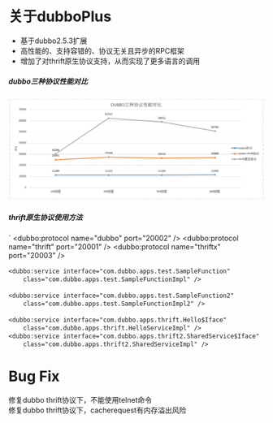 # 关于dubboPlus

  - 基于dubbo2.5.3扩展
  - 高性能的、支持容错的、协议无关且异步的RPC框架
  - 增加了对thrift原生协议支持，从而实现了更多语言的调用

##### dubbo三种协议性能对比

![alt text](/performance.png "Title")

##### thrift原生协议使用方法
`
	<dubbo:protocol name="dubbo" port="20002" />
	<dubbo:protocol name="thrift" port="20001" />
	<dubbo:protocol name="thriftx" port="20003" />

	<dubbo:service interface="com.dubbo.apps.test.SampleFunction"
		class="com.dubbo.apps.test.SampleFunctionImpl" />

	<dubbo:service interface="com.dubbo.apps.test.SampleFunction2"
		class="com.dubbo.apps.test.SampleFunctionImpl2" />

	<dubbo:service interface="com.dubbo.apps.thrift.Hello$Iface"
		class="com.dubbo.apps.thrift.HelloServiceImpl" />
	<dubbo:service interface="com.dubbo.apps.thrift2.SharedService$Iface"
		class="com.dubbo.apps.thrift2.SharedServiceImpl" />


# Bug Fix

修复dubbo thrift协议下，不能使用telnet命令		
修复dubbo thrift协议下，cacherequest有内存溢出风险

